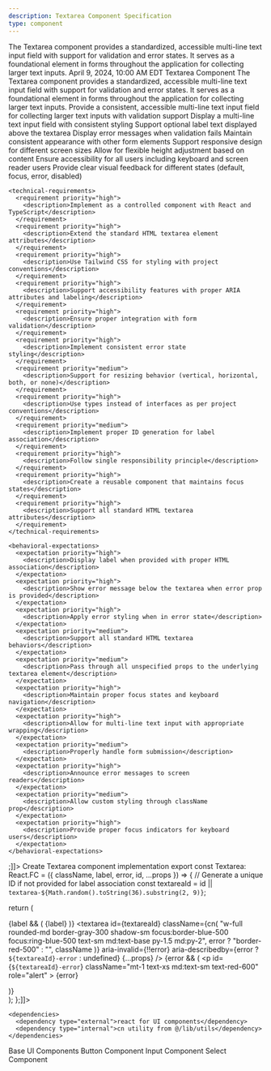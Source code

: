 ```yaml
---
description: Textarea Component Specification
type: component
---
```


<specification>
  <meta>
    <title>Textarea Component Specification</title>
    <description>The Textarea component provides a standardized, accessible multi-line text input field with support for validation and error states. It serves as a foundational element in forms throughout the application for collecting larger text inputs.</description>
    <created-at utc-timestamp="1712678400">April 9, 2024, 10:00 AM EDT</created-at>
    <applies-to>
      <file-matcher glob="src/ui/base/design_kit/textarea/textarea.tsx">Textarea Component</file-matcher>
    </applies-to>
  </meta>

  <overview>
    <description>The Textarea component provides a standardized, accessible multi-line text input field with support for validation and error states. It serves as a foundational element in forms throughout the application for collecting larger text inputs.</description>
    <responsibility>Provide a consistent, accessible multi-line text input field for collecting larger text inputs with validation support</responsibility>
  </overview>

  <requirements>
    <functional-requirements>
      <requirement priority="high">
        <description>Display a multi-line text input field with consistent styling</description>
      </requirement>
      <requirement priority="high">
        <description>Support optional label text displayed above the textarea</description>
      </requirement>
      <requirement priority="high">
        <description>Display error messages when validation fails</description>
      </requirement>
      <requirement priority="medium">
        <description>Maintain consistent appearance with other form elements</description>
      </requirement>
      <requirement priority="medium">
        <description>Support responsive design for different screen sizes</description>
      </requirement>
      <requirement priority="medium">
        <description>Allow for flexible height adjustment based on content</description>
      </requirement>
      <requirement priority="high">
        <description>Ensure accessibility for all users including keyboard and screen reader users</description>
      </requirement>
      <requirement priority="high">
        <description>Provide clear visual feedback for different states (default, focus, error, disabled)</description>
      </requirement>
    </functional-requirements>

    <technical-requirements>
      <requirement priority="high">
        <description>Implement as a controlled component with React and TypeScript</description>
      </requirement>
      <requirement priority="high">
        <description>Extend the standard HTML textarea element attributes</description>
      </requirement>
      <requirement priority="high">
        <description>Use Tailwind CSS for styling with project conventions</description>
      </requirement>
      <requirement priority="high">
        <description>Support accessibility features with proper ARIA attributes and labeling</description>
      </requirement>
      <requirement priority="high">
        <description>Ensure proper integration with form validation</description>
      </requirement>
      <requirement priority="high">
        <description>Implement consistent error state styling</description>
      </requirement>
      <requirement priority="medium">
        <description>Support for resizing behavior (vertical, horizontal, both, or none)</description>
      </requirement>
      <requirement priority="high">
        <description>Use types instead of interfaces as per project conventions</description>
      </requirement>
      <requirement priority="medium">
        <description>Implement proper ID generation for label association</description>
      </requirement>
      <requirement priority="high">
        <description>Follow single responsibility principle</description>
      </requirement>
      <requirement priority="high">
        <description>Create a reusable component that maintains focus states</description>
      </requirement>
      <requirement priority="high">
        <description>Support all standard HTML textarea attributes</description>
      </requirement>
    </technical-requirements>

    <behavioral-expectations>
      <expectation priority="high">
        <description>Display label when provided with proper HTML association</description>
      </expectation>
      <expectation priority="high">
        <description>Show error message below the textarea when error prop is provided</description>
      </expectation>
      <expectation priority="high">
        <description>Apply error styling when in error state</description>
      </expectation>
      <expectation priority="medium">
        <description>Support all standard HTML textarea behaviors</description>
      </expectation>
      <expectation priority="medium">
        <description>Pass through all unspecified props to the underlying textarea element</description>
      </expectation>
      <expectation priority="high">
        <description>Maintain proper focus states and keyboard navigation</description>
      </expectation>
      <expectation priority="high">
        <description>Allow for multi-line text input with appropriate wrapping</description>
      </expectation>
      <expectation priority="medium">
        <description>Properly handle form submission</description>
      </expectation>
      <expectation priority="high">
        <description>Announce error messages to screen readers</description>
      </expectation>
      <expectation priority="medium">
        <description>Allow custom styling through className prop</description>
      </expectation>
      <expectation priority="high">
        <description>Provide proper focus indicators for keyboard users</description>
      </expectation>
    </behavioral-expectations>
  </requirements>

  <interfaces>
    <interface type="props">
      <definition><![CDATA[type TextareaProps = {
  // Optional label text to display above the textarea
  label?: string;
  // Optional error message to display below the textarea
  error?: string;
  // Optional ID for the textarea (auto-generated if not provided)
  id?: string;
} & React.TextareaHTMLAttributes<HTMLTextAreaElement>;]]></definition>
    </interface>
  </interfaces>

  <implementation>
    <files>
      <file path="src/ui/base/design_kit/textarea/textarea.tsx" action="create">
        <changes>Create Textarea component implementation</changes>
        <example><![CDATA[import * as React from 'react';
import { cn } from '@/lib/utils';

export const Textarea: React.FC<TextareaProps> = ({
  className,
  label,
  error,
  id,
  ...props
}) => {
  // Generate a unique ID if not provided for label association
  const textareaId = id || `textarea-${Math.random().toString(36).substring(2, 9)}`;

  return (
    <div className="w-full">
      {label && (
        <label
          htmlFor={textareaId}
          className="block text-sm font-medium text-gray-700 mb-1"
        >
          {label}
        </label>
      )}
      <textarea
        id={textareaId}
        className={cn(
          "w-full rounded-md border-gray-300 shadow-sm focus:border-blue-500 focus:ring-blue-500 text-sm md:text-base py-1.5 md:py-2",
          error ? "border-red-500" : "",
          className
        )}
        aria-invalid={!!error}
        aria-describedby={error ? `${textareaId}-error` : undefined}
        {...props}
      />
      {error && (
        <p
          id={`${textareaId}-error`}
          className="mt-1 text-xs md:text-sm text-red-600"
          role="alert"
        >
          {error}
        </p>
      )}
    </div>
  );
};]]></example>
      </file>
    </files>

    <dependencies>
      <dependency type="external">react for UI components</dependency>
      <dependency type="internal">cn utility from @/lib/utils</dependency>
    </dependencies>
  </implementation>

  <references>
    <reference href="../../base.package_specs.md">Base UI Components</reference>
    <reference href="../button/button.specs.md">Button Component</reference>
    <reference href="../input/input.specs.md">Input Component</reference>
    <reference href="../select/select.specs.md">Select Component</reference>
  </references>
</specification>
